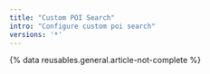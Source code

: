 ```yaml
---
title: "Custom POI Search"
intro: "Configure custom poi search"
versions: '*'
---
```

{% data reusables.general.article-not-complete %}